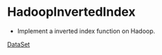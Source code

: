 # HadoopInvertedIndex

- Implement a inverted index function on Hadoop.

[DataSet](https://drive.google.com/file/d/1zqcp9igDWmzo3r7_zFOF0t4jhOxQibPb/view?usp=sharing)

